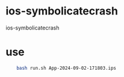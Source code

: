 # ios-symbolicatecrash
ios-symbolicatecrash


# use

```sh
    bash run.sh App-2024-09-02-171803.ips
```
